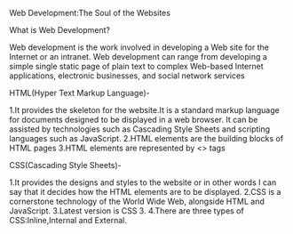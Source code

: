 Web Development:The Soul of the Websites

What is Web Development?

Web development is the work involved in developing a Web site for the Internet or an intranet. Web development can range from developing a simple single static page of plain text to complex Web-based Internet applications, electronic businesses, and social network services

HTML(Hyper Text Markup Language)-

1.It provides the skeleton for the website.It is a standard markup language for documents designed to be displayed in a web browser. It can be assisted by technologies such as Cascading Style Sheets and scripting languages such as JavaScript.
2.HTML elements are the building blocks of HTML pages
3.HTML elements are represented by <> tags

CSS(Cascading Style Sheets)-

1.It provides the designs and styles to the website or in other words I can say that it decides how the HTML elements are to be displayed.
2.CSS is a cornerstone technology of the World Wide Web, alongside HTML and JavaScript.
3.Latest version is CSS 3.
4.There are three types of CSS:Inline,Internal and External.
